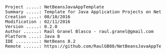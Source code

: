 <pre>
Project .....: NetBeansJavaAppTemplate
Summary .....: Template for Java Application Projects on NetBeans IDE
Creation ....: 08/10/2016
Modification : 02/11/2016
Version .....: 0.2.0
Author ......: Raúl Granel Blasco - raul.granel@gmail.com
Platform ....: Java 8
IDE .........: NetBeans 8.2
Remote ......: https://github.com/RaulGB88/NetBeansJavaAppTemplate.git
</pre>
